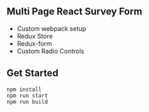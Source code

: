 ## Multi Page React Survey Form

- Custom webpack setup
- Redux Store
- Redux-form
- Custom Radio Controls

## Get Started

```
npm install
npm run start
npm run build
```
